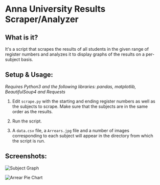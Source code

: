 # Anna University Results Scraper/Analyzer

## What is it?

It's a script that scrapes the results of all students in the given range of register numbers and analyzes it to display graphs of the results on a per-subject basis.

## Setup & Usage:

_Requires Python3 and the following libraries: pandas, matplotlib, BeautifulSoup4 and Requests_

1. Edit `scrape.py` with the starting and ending register numbers as well as the subjects to scrape. Make sure that the subjects are in the same order as the results.

2. Run the script.

3. A `data.csv` file, a `Arrears.jpg` file and a number of images corresponding to each subject will appear in the directory from which the script is run.

## Screenshots:

![Subject Graph](https://i.imgur.com/sHZ7B8B.jpg)

![Arrear Pie Chart](https://i.imgur.com/aJSNY9W.jpg)
